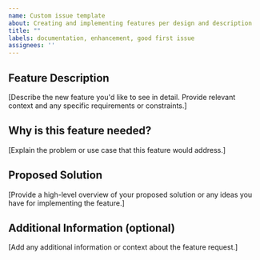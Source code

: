 ```yaml
---
name: Custom issue template
about: Creating and implementing features per design and description
title: ""
labels: documentation, enhancement, good first issue
assignees: ''
---
```


## Feature Description

[Describe the new feature you'd like to see in detail. Provide relevant context and any specific requirements or constraints.]

## Why is this feature needed?

[Explain the problem or use case that this feature would address.]

## Proposed Solution

[Provide a high-level overview of your proposed solution or any ideas you have for implementing the feature.]

## Additional Information (optional)

[Add any additional information or context about the feature request.]